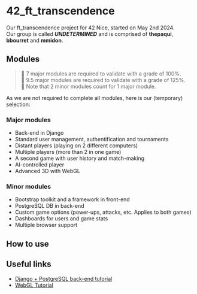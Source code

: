 # 42_ft_transcendence
Our ft_transcendence project for 42 Nice, started on May 2nd 2024.  
Our group is called ***UNDETERMINED*** and is comprised of **thepaqui**, **bbourret** and **mmidon**.

## Modules

> 📝 7 major modules are required to validate with a grade of 100%.  
> 📝 9.5 major modules are required to validate with a grade of 125%.  
> 📝 Note that 2 minor modules count for 1 major module.  

As we are not required to complete all modules, here is our (temporary) selection:
### Major modules
- Back-end in Django
- Standard user management, authentification and tournaments
- Distant players (playing on 2 different computers)
- Multiple players (more than 2 in one game)
- A second game with user history and match-making
- AI-controlled player
- Advanced 3D with WebGL
### Minor modules
- Bootstrap toolkit and a framework in front-end
- PostgreSQL DB in back-end
- Custom game options (power-ups, attacks, etc. Applies to both games)
- Dashboards for users and game stats
- Multiple browser support

## How to use



## Useful links

- [Django + PostgreSQL back-end tutorial](https://www.w3schools.com/django/)
- [WebGL Tutorial](https://webglfundamentals.org/webgl/lessons/fr/)

